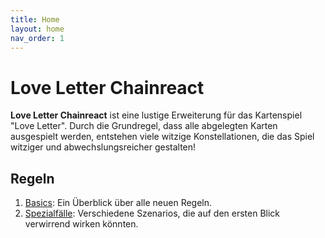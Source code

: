 ```yaml
---
title: Home
layout: home
nav_order: 1
---
```


# Love Letter Chainreact

**Love Letter Chainreact** ist eine lustige Erweiterung für das Kartenspiel
"Love Letter". Durch die Grundregel, dass alle abgelegten Karten ausgespielt
werden, entstehen viele witzige Konstellationen, die das Spiel witziger und
abwechslungsreicher gestalten!

## Regeln

1. [Basics](basics.md): Ein Überblick über alle neuen Regeln.
2. [Spezialfälle](special/README.md): Verschiedene Szenarios, die auf den ersten
   Blick verwirrend wirken könnten.
